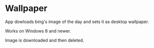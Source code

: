 # Wallpaper
App dowloads bing's image of the day and sets it as desktop wallpaper.

Works on Windows 8 and newer. 

Image is downloaded and then deleted. 
